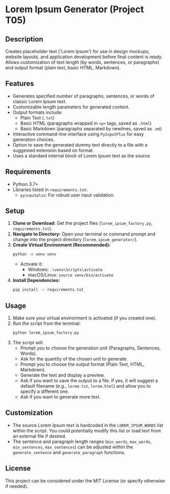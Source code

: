 # Lorem Ipsum Generator (Project T05)

## Description

Creates placeholder text ('Lorem Ipsum') for use in design mockups, website layouts, and application development before final content is ready. Allows customization of text length (by words, sentences, or paragraphs) and output format (plain text, basic HTML, Markdown).

## Features

*   Generates specified number of paragraphs, sentences, or words of classic Lorem Ipsum text.
*   Customizable length parameters for generated content.
*   Output formats include:
    *   Plain Text (`.txt`)
    *   Basic HTML (paragraphs wrapped in `<p>` tags, saved as `.html`)
    *   Basic Markdown (paragraphs separated by newlines, saved as `.md`)
*   Interactive command-line interface using `PyInputPlus` for easy generation choices.
*   Option to save the generated dummy text directly to a file with a suggested extension based on format.
*   Uses a standard internal block of Lorem Ipsum text as the source.

## Requirements

*   Python 3.7+
*   Libraries listed in `requirements.txt`:
    *   `pyinputplus`: For robust user input validation.

## Setup

1.  **Clone or Download:** Get the project files (`lorem_ipsum_factory.py`, `requirements.txt`).
2.  **Navigate to Directory:** Open your terminal or command prompt and change into the project directory (`lorem_ipsum_generator/`).
3.  **Create Virtual Environment (Recommended):**
    ```bash
    python -m venv venv
    ```
    *   Activate it:
        *   Windows: `.\venv\Scripts\activate`
        *   macOS/Linux: `source venv/bin/activate`
4.  **Install Dependencies:**
    ```bash
    pip install -r requirements.txt
    ```

## Usage

1.  Make sure your virtual environment is activated (if you created one).
2.  Run the script from the terminal:
    ```bash
    python lorem_ipsum_factory.py
    ```
3.  The script will:
    *   Prompt you to choose the generation unit (Paragraphs, Sentences, Words).
    *   Ask for the quantity of the chosen unit to generate.
    *   Prompt you to choose the output format (Plain Text, HTML, Markdown).
    *   Generate the text and display a preview.
    *   Ask if you want to save the output to a file. If yes, it will suggest a default filename (e.g., `lorem.txt`, `lorem.html`) and allow you to specify a different one.
    *   Ask if you want to generate more text.

## Customization

*   The source Lorem Ipsum text is hardcoded in the `LOREM_IPSUM_WORDS` list within the script. You could potentially modify this list or load text from an external file if desired.
*   The sentence and paragraph length ranges (`min_words`, `max_words`, `min_sentences`, `max_sentences`) can be adjusted within the `generate_sentence` and `generate_paragraph` functions.

## License

This project can be considered under the MIT License (or specify otherwise if needed).